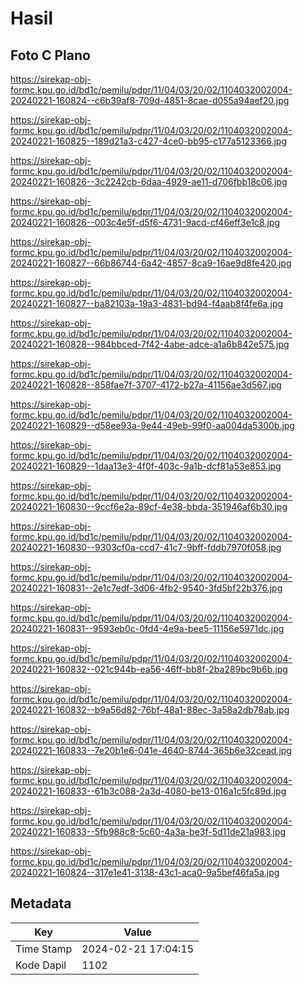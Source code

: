 # Hasil

## Foto C Plano

https://sirekap-obj-formc.kpu.go.id/bd1c/pemilu/pdpr/11/04/03/20/02/1104032002004-20240221-160824--c6b39af8-709d-4851-8cae-d055a94aef20.jpg

https://sirekap-obj-formc.kpu.go.id/bd1c/pemilu/pdpr/11/04/03/20/02/1104032002004-20240221-160825--189d21a3-c427-4ce0-bb95-c177a5123366.jpg

https://sirekap-obj-formc.kpu.go.id/bd1c/pemilu/pdpr/11/04/03/20/02/1104032002004-20240221-160826--3c2242cb-6daa-4929-ae11-d706fbb18c06.jpg

https://sirekap-obj-formc.kpu.go.id/bd1c/pemilu/pdpr/11/04/03/20/02/1104032002004-20240221-160826--003c4e5f-d5f6-4731-9acd-cf46eff3e1c8.jpg

https://sirekap-obj-formc.kpu.go.id/bd1c/pemilu/pdpr/11/04/03/20/02/1104032002004-20240221-160827--66b86744-6a42-4857-8ca9-16ae9d8fe420.jpg

https://sirekap-obj-formc.kpu.go.id/bd1c/pemilu/pdpr/11/04/03/20/02/1104032002004-20240221-160827--ba82103a-19a3-4831-bd94-f4aab8f4fe6a.jpg

https://sirekap-obj-formc.kpu.go.id/bd1c/pemilu/pdpr/11/04/03/20/02/1104032002004-20240221-160828--984bbced-7f42-4abe-adce-a1a6b842e575.jpg

https://sirekap-obj-formc.kpu.go.id/bd1c/pemilu/pdpr/11/04/03/20/02/1104032002004-20240221-160828--858fae7f-3707-4172-b27a-41156ae3d567.jpg

https://sirekap-obj-formc.kpu.go.id/bd1c/pemilu/pdpr/11/04/03/20/02/1104032002004-20240221-160829--d58ee93a-9e44-49eb-99f0-aa004da5300b.jpg

https://sirekap-obj-formc.kpu.go.id/bd1c/pemilu/pdpr/11/04/03/20/02/1104032002004-20240221-160829--1daa13e3-4f0f-403c-9a1b-dcf81a53e853.jpg

https://sirekap-obj-formc.kpu.go.id/bd1c/pemilu/pdpr/11/04/03/20/02/1104032002004-20240221-160830--9ccf6e2a-89cf-4e38-bbda-351946af6b30.jpg

https://sirekap-obj-formc.kpu.go.id/bd1c/pemilu/pdpr/11/04/03/20/02/1104032002004-20240221-160830--9303cf0a-ccd7-41c7-9bff-fddb7970f058.jpg

https://sirekap-obj-formc.kpu.go.id/bd1c/pemilu/pdpr/11/04/03/20/02/1104032002004-20240221-160831--2e1c7edf-3d06-4fb2-9540-3fd5bf22b376.jpg

https://sirekap-obj-formc.kpu.go.id/bd1c/pemilu/pdpr/11/04/03/20/02/1104032002004-20240221-160831--9593eb0c-0fd4-4e9a-bee5-11156e5971dc.jpg

https://sirekap-obj-formc.kpu.go.id/bd1c/pemilu/pdpr/11/04/03/20/02/1104032002004-20240221-160832--021c944b-ea56-46ff-bb8f-2ba289bc9b6b.jpg

https://sirekap-obj-formc.kpu.go.id/bd1c/pemilu/pdpr/11/04/03/20/02/1104032002004-20240221-160832--b9a56d82-76bf-48a1-88ec-3a58a2db78ab.jpg

https://sirekap-obj-formc.kpu.go.id/bd1c/pemilu/pdpr/11/04/03/20/02/1104032002004-20240221-160833--7e20b1e6-041e-4640-8744-365b6e32cead.jpg

https://sirekap-obj-formc.kpu.go.id/bd1c/pemilu/pdpr/11/04/03/20/02/1104032002004-20240221-160833--61b3c088-2a3d-4080-be13-016a1c5fc89d.jpg

https://sirekap-obj-formc.kpu.go.id/bd1c/pemilu/pdpr/11/04/03/20/02/1104032002004-20240221-160833--5fb988c8-5c60-4a3a-be3f-5d11de21a983.jpg

https://sirekap-obj-formc.kpu.go.id/bd1c/pemilu/pdpr/11/04/03/20/02/1104032002004-20240221-160824--317e1e41-3138-43c1-aca0-9a5bef46fa5a.jpg


## Metadata

| Key        | Value               |
| ---------- | ------------------- |
| Time Stamp | 2024-02-21 17:04:15 |
| Kode Dapil | 1102                |



